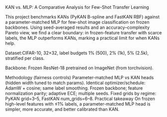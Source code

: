 KAN vs. MLP: A Comparative Analysis for Few-Shot Transfer Learning

This project benchmarks KANs (PyKAN B-spline and FastKAN RBF) against a parameter-matched MLP for few-shot image classification on frozen backbones. Using seed-averaged results and an accuracy–complexity Pareto view, we find a clear boundary: in frozen-feature transfer with scarce labels, the MLP outperforms KANs, marking a practical limit for when KANs help.

Dataset:CIFAR-10, 32×32, label budgets 1% (500), 2% (1k), 5% (2.5k), stratified per class.

Backbone: Frozen ResNet-18 pretrained on ImageNet (from torchvision).

Methodology (fairness controls)
Parameter-matched MLP vs KAN heads (hidden width tuned to match params).
Identical optimizer/schedule: AdamW + cosine; same label smoothing.
Frozen backbone; feature normalization parity; adaptive ECE; multiple seeds.
Fixed grids by regime: PyKAN grid=3–5, FastKAN num_grids=6–8.
Practical takeaway
On frozen high-level features with ≤1% labels, a parameter-matched MLP head is simpler, more accurate, and better calibrated than KAN.
